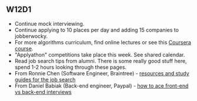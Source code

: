 ## W12D1
* Continue mock interviewing.
* Continue applying to 10 places per day and adding 15 companies to jobberwocky.
* For more algorithms curriculum, find online lectures or see this [Coursera course][Coursera].
* "Applyathon" competitions take place this week. See shared calendar.
* Read job search tips from alumni.  There is some really good stuff here, spend 1-2 hours looking through these pages.  
 * From Ronnie Chen (Software Engineer, Braintree) - [resources and study guides for the job search][ronnie-tips]
 * From Daniel Babiak (Back-end engineer, Paypal) - [how to ace front-end vs back-end interviews][babiak-tips]

[ronnie-tips]: https://gist.github.com/ronnieftw/7907630469242f0999ea
[babiak-tips]: https://github.com/d-babiak/job-market-notes

[offer-negotiation]: ../negotiating/email-negotiations.md
[salary-data]: ../negotiating/salary-data.md
[hn-negotiation-article]: https://news.ycombinator.com/item?id=3289750
[Coursera]: https://www.coursera.org/course/algo


